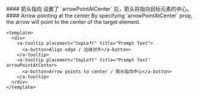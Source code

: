 <cn>
#### 箭头指向
设置了 `arrowPointAtCenter` 后，箭头将指向目标元素的中心。
</cn>

<us>
#### Arrow pointing at the center
By specifying `arrowPointAtCenter` prop, the arrow will point to the center of the target element.
</us>

```tpl
<template>
  <div>
    <a-tooltip placement="topLeft" title="Prompt Text">
      <a-button>Align edge / 边缘对齐</a-button>
    </a-tooltip>
    <a-tooltip placement="topLeft" title="Prompt Text" arrowPointAtCenter>
      <a-button>Arrow points to center / 箭头指向中心</a-button>
    </a-tooltip>
  </div>
</template>
```
